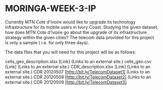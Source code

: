 # MORINGA-WEEK-3-IP
Currently MTN Cote d'Ivoire would like to upgrade its technology infrastructure for its mobile users in Ivory Coast. Studying the given dataset, how does MTN Cote d'Ivoire go about the upgrade of its infrastructure strategy within the given cities?
The telecom data provided for this project is only a sample ( i.e. for only three days).  

The data files that you will need for this project will be as follows:


cells_geo_description.xlsx [Link] (Links to an external site.)
cells_geo.csv [Link] (Links to an external site.)
CDR_description.xlsx [Link] (Links to an external site.)
CDR 20120507 [http://bit.ly/TelecomDataset1] (Links to an external site.)
CDR 20120508 [http://bit.ly/TelecomDataset2] (Links to an external site.)
CDR 20120509 [http://bit.ly/TelecomDataset3]
